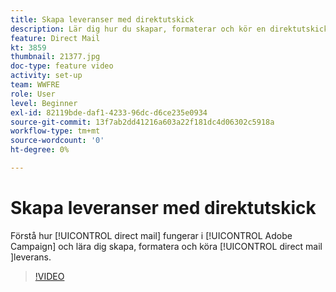 ```yaml
---
title: Skapa leveranser med direktutskick
description: Lär dig hur du skapar, formaterar och kör en direktutskicksleverans.
feature: Direct Mail
kt: 3859
thumbnail: 21377.jpg
doc-type: feature video
activity: set-up
team: WWFRE
role: User
level: Beginner
exl-id: 82119bde-daf1-4233-96dc-d6ce235e0934
source-git-commit: 13f7ab2dd41216a603a22f181dc4d06302c5918a
workflow-type: tm+mt
source-wordcount: '0'
ht-degree: 0%

---
```


# Skapa leveranser med direktutskick

Förstå hur [!UICONTROL direct mail] fungerar i [!UICONTROL Adobe Campaign] och lära dig skapa, formatera och köra [!UICONTROL direct mail ]leverans.

>[!VIDEO](https://video.tv.adobe.com/v/21377?quality=12&learn=on)
